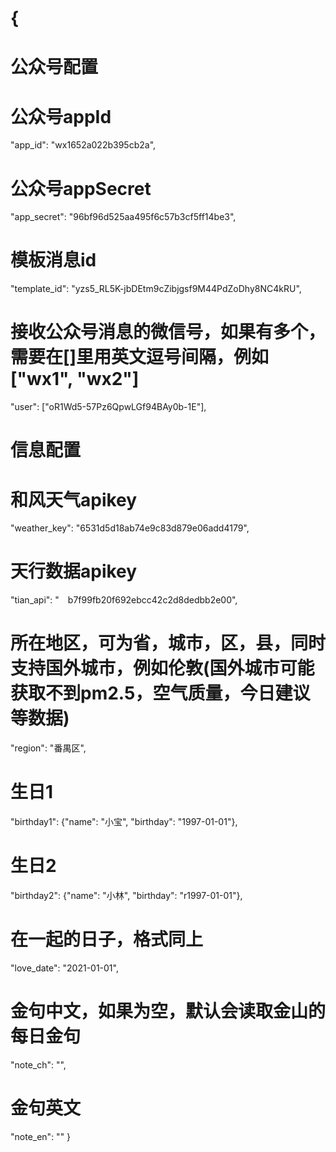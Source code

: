 # {
# 公众号配置
# 公众号appId
"app_id": "wx1652a022b395cb2a",
# 公众号appSecret
"app_secret": "96bf96d525aa495f6c57b3cf5ff14be3",
# 模板消息id
"template_id": "yzs5_RL5K-jbDEtm9cZibjgsf9M44PdZoDhy8NC4kRU",
# 接收公众号消息的微信号，如果有多个，需要在[]里用英文逗号间隔，例如["wx1", "wx2"]
"user": ["oR1Wd5-57Pz6QpwLGf94BAy0b-1E"],

# 信息配置
# 和风天气apikey
"weather_key": "6531d5d18ab74e9c83d879e06add4179",
# 天行数据apikey
"tian_api": " b7f99fb20f692ebcc42c2d8dedbb2e00",
# 所在地区，可为省，城市，区，县，同时支持国外城市，例如伦敦(国外城市可能获取不到pm2.5，空气质量，今日建议等数据)
"region": "番禺区",
# 生日1
"birthday1": {"name": "小宝", "birthday": "1997-01-01"},
# 生日2
"birthday2": {"name": "小林", "birthday": "r1997-01-01"},
# 在一起的日子，格式同上
"love_date": "2021-01-01",
# 金句中文，如果为空，默认会读取金山的每日金句
"note_ch": "",
# 金句英文
"note_en": ""
}
